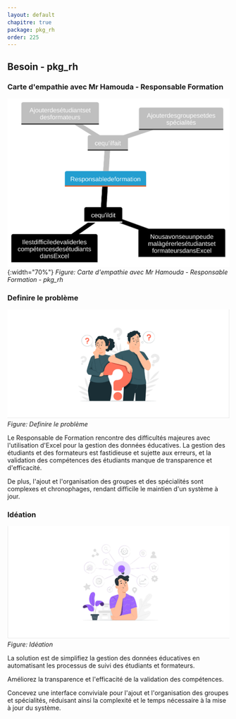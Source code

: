 ```yaml
---
layout: default
chapitre: true
package: pkg_rh
order: 225
---
```


## Besoin - pkg_rh

### Carte d'empathie avec Mr Hamouda - Responsable Formation

![Carte d'empathie avec Mr Hamouda - Responsable Formation - pkg_rh ](./images/carte-empathie.svg){:width="70%"}
*Figure: Carte d'empathie avec Mr Hamouda - Responsable Formation - pkg_rh*

### Definire le problème

![Definire le problème : pkg_rh](./images/problem.png)
*Figure: Definire le problème*

<!-- note -->

Le Responsable de Formation rencontre des difficultés majeures avec l'utilisation d'Excel pour la gestion des données éducatives. La gestion des étudiants et des formateurs est fastidieuse et sujette aux erreurs, et la validation des compétences des étudiants manque de transparence et d'efficacité.

De plus, l'ajout et l'organisation des groupes et des spécialités sont complexes et chronophages, rendant difficile le maintien d'un système à jour.

### Idéation

![Idéation : pkg_rh](./images/ideation.png)
*Figure: Idéation*

<!-- note -->

La solution est de simplifiez la gestion des données éducatives en automatisant les processus de suivi des étudiants et formateurs.

Améliorez la transparence et l'efficacité de la validation des compétences.

Concevez une interface conviviale pour l'ajout et l'organisation des groupes et spécialités, réduisant ainsi la complexité et le temps nécessaire à la mise à jour du système.
